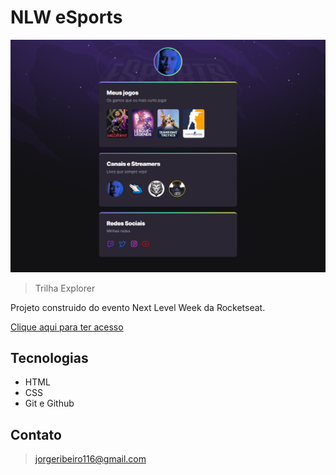 # NLW eSports 

![preview](./.github/preview.png)

>Trilha Explorer

Projeto construido do evento Next Level Week da Rocketseat.

[Clique aqui para ter acesso](https://junnkdog.github.io/nlw/)

## Tecnologias

- HTML
- CSS
- Git e Github

## Contato

>jorgeribeiro116@gmail.com

